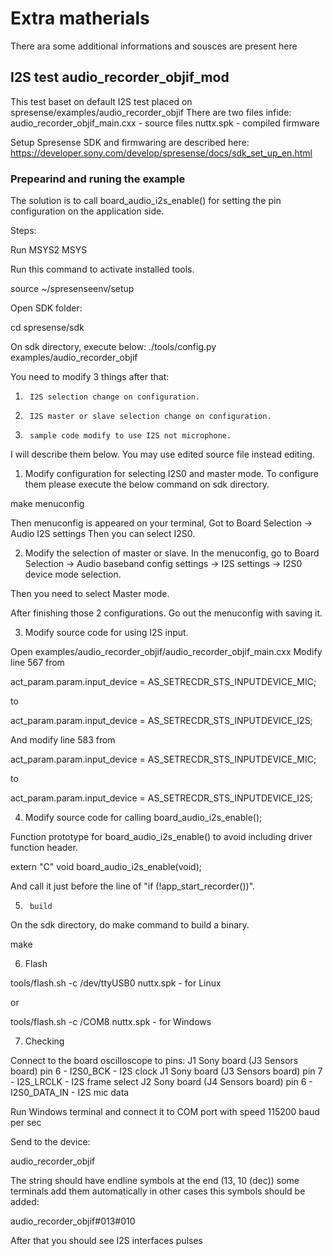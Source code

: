 # Extra matherials

There ara some additional informations and sousces are present here

## I2S test audio_recorder_objif_mod

This test baset on default I2S test placed on spresense/examples/audio_recorder_objif
There are two files infide:
    audio_recorder_objif_main.cxx - source files
    nuttx.spk - compiled firmware

Setup Spresense SDK and firmwaring are described here:
https://developer.sony.com/develop/spresense/docs/sdk_set_up_en.html


### Prepearind and runing the example

The solution is to call board_audio_i2s_enable() for setting the pin configuration on the application side.

Steps:
 
Run MSYS2 MSYS

Run this command to activate installed tools.

source ~/spresenseenv/setup

Open SDK folder:

cd spresense/sdk

On sdk directory, execute below:
./tools/config.py examples/audio_recorder_objif

You need to modify 3 things after that:
1.      I2S selection change on configuration.
2.      I2S master or slave selection change on configuration.
3.      sample code modify to use I2S not microphone.
 
I will describe them below. You may use edited source file instead editing.
 
1.  Modify configuration for selecting I2S0 and master mode.
To configure them please execute the below command on sdk directory.
 
 make menuconfig
 
Then menuconfig is appeared  on your terminal,
Got to Board Selection -> Audio I2S settings
Then you can select I2S0.
 
 
2. Modify the selection of master or slave.
In the menuconfig, go to Board Selection -> Audio baseband config settings -> I2S settings -> I2S0 device mode selection.

Then you need to select  Master mode.
 
 
After finishing those 2 configurations. Go out the menuconfig with saving it.
 
3.  Modify source code for using I2S input.
 
Open examples/audio_recorder_objif/audio_recorder_objif_main.cxx
Modify line 567 from

act_param.param.input_device = AS_SETRECDR_STS_INPUTDEVICE_MIC;

to

act_param.param.input_device = AS_SETRECDR_STS_INPUTDEVICE_I2S;
 
And modify line 583 from

act_param.param.input_device = AS_SETRECDR_STS_INPUTDEVICE_MIC;

to

act_param.param.input_device = AS_SETRECDR_STS_INPUTDEVICE_I2S;
 
4.  Modify source code for calling board_audio_i2s_enable();
 
Function prototype for board_audio_i2s_enable() to avoid including driver function header.

extern "C" void board_audio_i2s_enable(void);
 
And call it just before the line of "if (!app_start_recorder())".
 
5.      build
 
On the sdk directory, do  make command to build a binary.

make

6. Flash

tools/flash.sh -c /dev/ttyUSB0 nuttx.spk - for Linux

or

tools/flash.sh -c /COM8 nuttx.spk - for Windows

7. Checking

Connect to the board oscilloscope to pins:
J1 Sony board (J3 Sensors board) pin 6 - I2S0_BCK - I2S clock
J1 Sony board (J3 Sensors board) pin 7 - I2S_LRCLK - I2S frame select
J2 Sony board (J4 Sensors board) pin 6 - I2S0_DATA_IN - I2S mic data

Run Windows terminal and connect it to COM port with speed 115200 baud per sec

Send to the device:

audio_recorder_objif

The string should have endline symbols at the end (13, 10 (dec)) some terminals add them automatically in other cases this symbols should be added:

audio_recorder_objif#013#010

After that you should see I2S interfaces pulses
